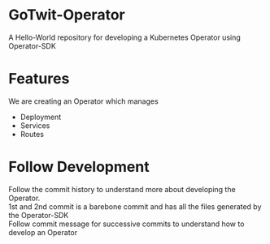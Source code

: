 # GoTwit-Operator 
A Hello-World repository for developing a Kubernetes Operator using Operator-SDK

# Features 
We are creating an Operator which manages 
* Deployment
* Services
* Routes

# Follow Development
Follow the commit history to understand more about developing the Operator. \
1st and 2nd commit is a barebone commit and has all the files generated by the Operator-SDK \
Follow commit message for successive commits to understand how to develop an Operator
 